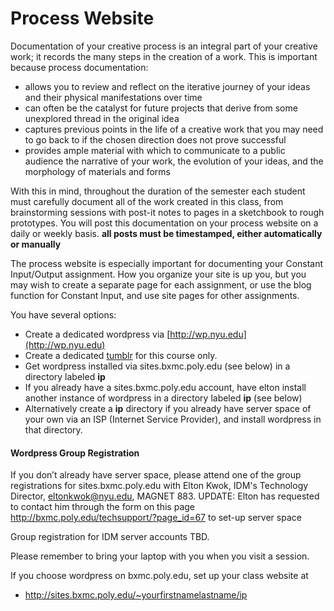 # Process Website

Documentation of your creative process is an integral part of your creative work; it records the many steps in the creation of a work. This is important because process documentation:

* allows you to review and reflect on the iterative journey of your ideas and their physical manifestations over time
* can often be the catalyst for future projects that derive from some unexplored thread in the original idea
* captures previous points in the life of a creative work that you may need to go back to if the chosen direction does not prove successful
* provides ample material with which to communicate to a public audience the narrative of your work, the evolution of your ideas, and the morphology of materials and forms

With this in mind, throughout the duration of the semester each student must carefully document all of the work created in this class, from brainstorming sessions with post-it notes to pages in a sketchbook to rough prototypes. You will post this documentation on your process website on a daily or weekly basis. **all posts must be timestamped, either automatically or manually**

The process website is especially important for documenting your Constant Input/Output assignment. How you organize your site is up you, but you may wish to create a separate page for each assignment, or use the blog function for Constant Input, and use site pages for other assignments. 

You have several options:
* Create a dedicated wordpress via [http://wp.nyu.edu](http://wp.nyu.edu)
* Create a dedicated [tumblr](http://tumblr.com) for this course only.
* Get wordpress installed via sites.bxmc.poly.edu (see below) in a directory labeled **ip**
* If you already have a sites.bxmc.poly.edu account, have elton install another instance of wordpress in a directory labeled **ip** (see below)
* Alternatively create a **ip** directory if you already have server space of your own via an ISP (Internet Service Provider), and install wordpress in that directory.

#### Wordpress Group Registration

If you don’t already have server space, please attend one of the group registrations for sites.bxmc.poly.edu with Elton Kwok, IDM's Technology Director, eltonkwok@nyu.edu, MAGNET 883. 
UPDATE: Elton has requested to contact him through the form on this page http://bxmc.poly.edu/techsupport/?page_id=67 to set-up server space 

Group registration for IDM server accounts TBD.

Please remember to bring your laptop with you when you visit a session.

If you choose wordpress on bxmc.poly.edu, set up your class website at
  * http://sites.bxmc.poly.edu/~yourfirstnamelastname/ip
